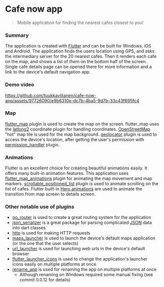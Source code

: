 # Cafe now app

> Mobile application for finding the nearest cafes closest to you!

### Summary

The application is created with [Flutter](https://flutter.dev/) and can be built for Windows, iOS and Android. The application finds the users location using GPS, and asks the intermediary server for the 20 nearest cafes. Then it renders each cafe on the map, and shows a list of them on the bottom half of the screen. Single cafe details page can be opened there for more information and a link to the device's default navigation app.

### Demo video

https://github.com/tuukkaviitanen/cafe-now-app/assets/97726090/e9b6310e-dc7b-4ba5-9d7b-33c43f695fc4

### Map

[flutter_map](https://pub.dev/packages/flutter_map) plugin is used to create the map on the screen. flutter_map uses the [latlong2](https://pub.dev/packages/latlong2) coordinate plugin for handling coordinates. [OpenStreetMap](https://www.openstreetmap.org/about) "hot" map tile is used for the map background. [geolocator](https://pub.dev/packages/geolocator) plugin is used to access the device's location, after getting the user's permission with [permission_handler](https://pub.dev/packages/permission_handler) plugin.

### Animations

Flutter is an excellent choice for creating beautiful animations easily. It offers many built-in animation features. This application uses [flutter_map_animations](https://pub.dev/packages/flutter_map_animations) plugin for animating the map movement and map markers. [scrollable_positioned_list](https://pub.dev/packages/scrollable_positioned_list) plugin is used to animate scrolling on the list of cafes. Flutter built-in [Hero animations](https://docs.flutter.dev/ui/animations/hero-animations) are used to animate the transition from map screen to details screen.

### Other notable use of plugins

- [go_router](https://pub.dev/packages/go_router) is used to create a great routing system for the application
- [json_serializer](https://pub.dev/packages/json_serializer) is a great package for parsing complicated [JSON](https://developer.mozilla.org/en-US/docs/Web/JavaScript/Reference/Global_Objects/JSON) data into dart classes
- [http](https://pub.dev/packages/http) is used for making HTTP requests
- [maps_launcher](https://pub.dev/packages/maps_launcher) is used to launch the device's default maps application (or the one that the user selects)
- [url_launcher](https://pub.dev/packages/url_launcher) is used for launching web urls in the device's default browser
- [flutter_launcher_icons](https://pub.dev/packages/flutter_launcher_icons) is used to change the application's launcher icons easily on multiple platforms at once
- [rename_app](https://pub.dev/packages/rename_app) is used for renaming the app on multiple platforms at once
  - Although renaming on Windows required some manual fixing (see commit 0.0.12 for details)
